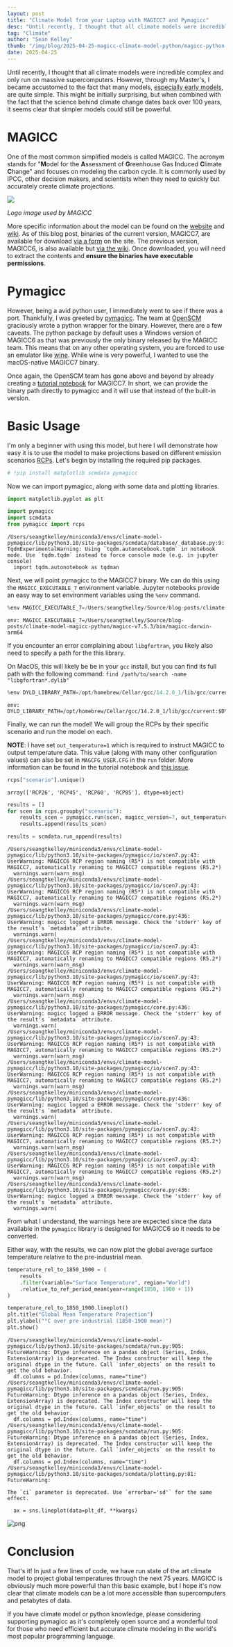 ```yaml
---
layout: post
title: "Climate Model from your Laptop with MAGICC7 and Pymagicc"
desc: "Until recently, I thought that all climate models were incredible complex and only run on massive supercomputers. However, through my Master's, I discovered many modern models can be run on everyday computer hardware."
tag: "Climate"
author: "Sean Kelley"
thumb: "/img/blog/2025-04-25-magicc-climate-model-python/magicc-python-post_14_1.png"
date: 2025-04-25
---
```


Until recently, I thought that all climate models were incredible complex and only run on massive supercomputers. However, through my Master's, I became accustomed to the fact that many models, [especially early models](https://github.com/seangtkelley/hansen-et-al-1981-climate-model), are quite simple. This might be initially surprising, but when combined with the fact that the science behind climate change dates back over 100 years, it seems clear that simpler models could still be powerful.

# MAGICC

One of the most common simplified models is called MAGICC. The acronym stands for "**M**odel for the **A**ssessment of **G**reenhouse Gas **I**nduced **C**limate **C**hange" and focuses on modeling the carbon cycle. It is commonly used by IPCC, other decision makers, and scientists when they need to quickly but accurately create climate projections.

![](/img/blog/2025-04-25-magicc-climate-model-python/_images_MAGICCLOGOv7_onlyearth2_400png.png)

*Logo image used by MAGICC*

More specific information about the model can be found on the [website](https://magicc.org/) and [wiki](http://wiki.magicc.org/index.php?title=Model_Description). As of this blog post, binaries of the current version, MAGICC7, are available for download [via a form](https://magicc.org/download/magicc7) on the site. The previous version, MAGICC6, is also available but [via the wiki](http://wiki.magicc.org/index.php?title=Download_MAGICC6). Once downloaded, you will need to extract the contents and **ensure the binaries have executable permissions**.

# Pymagicc

However, being a avid python user, I immediately went to see if there was a port. Thankfully, I was greeted by [pymagicc](https://github.com/openscm/pymagicc). The team at [OpenSCM](https://github.com/openscm) graciously wrote a python wrapper for the binary. However, there are a few caveats. The python package by default uses a Windows version of MAGICC6 as that was previously the only binary released by the MAGICC team. This means that on any other operating system, you are forced to use an emulator like [wine](https://www.winehq.org/). While wine is very powerful, I wanted to use the macOS-native MAGICC7 binary.

Once again, the OpenSCM team has gone above and beyond by already creating a [tutorial notebook](https://github.com/openscm/pymagicc/blob/master/notebooks/MAGICC7.ipynb) for MAGICC7. In short, we can provide the binary path directly to pymagicc and it will use that instead of the built-in version.

# Basic Usage

I'm only a beginner with using this model, but here I will demonstrate how easy it is to use the model to make projections based on different emission scenarios [RCPs](https://en.wikipedia.org/wiki/Representative_Concentration_Pathway). Let's begin by installing the required pip packages.


```python
# !pip install matplotlib scmdata pymagicc
```

Now we can import pymagicc, along with some data and plotting libraries.


```python
import matplotlib.pyplot as plt

import pymagicc
import scmdata
from pymagicc import rcps
```

    /Users/seangtkelley/miniconda3/envs/climate-model-pymagicc/lib/python3.10/site-packages/scmdata/database/_database.py:9: TqdmExperimentalWarning: Using `tqdm.autonotebook.tqdm` in notebook mode. Use `tqdm.tqdm` instead to force console mode (e.g. in jupyter console)
      import tqdm.autonotebook as tqdman


Next, we will point pymagicc to the MAGICC7 binary. We can do this using the `MAGICC_EXECUTABLE_7` environment variable. Jupyter notebooks provide an easy way to set environment variables using the `%env` command. 


```python
%env MAGICC_EXECUTABLE_7=/Users/seangtkelley/Source/blog-posts/climate-model-magicc-python/magicc-v7.5.3/bin/magicc-darwin-arm64
```

    env: MAGICC_EXECUTABLE_7=/Users/seangtkelley/Source/blog-posts/climate-model-magicc-python/magicc-v7.5.3/bin/magicc-darwin-arm64


If you encounter an error complaining about `libgfortran`, you likely also need to specify a path for the this library.

On MacOS, this will likely be be in your `gcc` install, but you can find its full path with the following command:
`find /path/to/search -name "libgfortran*.dylib"`


```python
%env DYLD_LIBRARY_PATH=/opt/homebrew/Cellar/gcc/14.2.0_1/lib/gcc/current:$DYLD_LIBRARY_PATH
```

    env: DYLD_LIBRARY_PATH=/opt/homebrew/Cellar/gcc/14.2.0_1/lib/gcc/current:$DYLD_LIBRARY_PATH


Finally, we can run the model! We will group the RCPs by their specific scenario and run the model on each.

**NOTE**: I have set `out_temperature=1` which is required to instruct MAGICC to output temperature data. This value (along with many other configuration values) can also be set in `MAGCFG_USER.CFG` in the `run` folder. More information can be found in the tutorial notebook and [this issue](https://github.com/openscm/pymagicc/issues/341).


```python
rcps["scenario"].unique()
```




    array(['RCP26', 'RCP45', 'RCP60', 'RCP85'], dtype=object)




```python
results = []
for scen in rcps.groupby("scenario"):
    results_scen = pymagicc.run(scen, magicc_version=7, out_temperature=1)
    results.append(results_scen)

results = scmdata.run_append(results)
```

    /Users/seangtkelley/miniconda3/envs/climate-model-pymagicc/lib/python3.10/site-packages/pymagicc/io/scen7.py:43: UserWarning: MAGICC6 RCP region naming (R5*) is not compatible with MAGICC7, automatically renaming to MAGICC7 compatible regions (R5.2*)
      warnings.warn(warn_msg)
    /Users/seangtkelley/miniconda3/envs/climate-model-pymagicc/lib/python3.10/site-packages/pymagicc/io/scen7.py:43: UserWarning: MAGICC6 RCP region naming (R5*) is not compatible with MAGICC7, automatically renaming to MAGICC7 compatible regions (R5.2*)
      warnings.warn(warn_msg)
    /Users/seangtkelley/miniconda3/envs/climate-model-pymagicc/lib/python3.10/site-packages/pymagicc/core.py:436: UserWarning: magicc logged a ERROR message. Check the 'stderr' key of the result's `metadata` attribute.
      warnings.warn(
    /Users/seangtkelley/miniconda3/envs/climate-model-pymagicc/lib/python3.10/site-packages/pymagicc/io/scen7.py:43: UserWarning: MAGICC6 RCP region naming (R5*) is not compatible with MAGICC7, automatically renaming to MAGICC7 compatible regions (R5.2*)
      warnings.warn(warn_msg)
    /Users/seangtkelley/miniconda3/envs/climate-model-pymagicc/lib/python3.10/site-packages/pymagicc/io/scen7.py:43: UserWarning: MAGICC6 RCP region naming (R5*) is not compatible with MAGICC7, automatically renaming to MAGICC7 compatible regions (R5.2*)
      warnings.warn(warn_msg)
    /Users/seangtkelley/miniconda3/envs/climate-model-pymagicc/lib/python3.10/site-packages/pymagicc/core.py:436: UserWarning: magicc logged a ERROR message. Check the 'stderr' key of the result's `metadata` attribute.
      warnings.warn(
    /Users/seangtkelley/miniconda3/envs/climate-model-pymagicc/lib/python3.10/site-packages/pymagicc/io/scen7.py:43: UserWarning: MAGICC6 RCP region naming (R5*) is not compatible with MAGICC7, automatically renaming to MAGICC7 compatible regions (R5.2*)
      warnings.warn(warn_msg)
    /Users/seangtkelley/miniconda3/envs/climate-model-pymagicc/lib/python3.10/site-packages/pymagicc/io/scen7.py:43: UserWarning: MAGICC6 RCP region naming (R5*) is not compatible with MAGICC7, automatically renaming to MAGICC7 compatible regions (R5.2*)
      warnings.warn(warn_msg)
    /Users/seangtkelley/miniconda3/envs/climate-model-pymagicc/lib/python3.10/site-packages/pymagicc/core.py:436: UserWarning: magicc logged a ERROR message. Check the 'stderr' key of the result's `metadata` attribute.
      warnings.warn(
    /Users/seangtkelley/miniconda3/envs/climate-model-pymagicc/lib/python3.10/site-packages/pymagicc/io/scen7.py:43: UserWarning: MAGICC6 RCP region naming (R5*) is not compatible with MAGICC7, automatically renaming to MAGICC7 compatible regions (R5.2*)
      warnings.warn(warn_msg)
    /Users/seangtkelley/miniconda3/envs/climate-model-pymagicc/lib/python3.10/site-packages/pymagicc/io/scen7.py:43: UserWarning: MAGICC6 RCP region naming (R5*) is not compatible with MAGICC7, automatically renaming to MAGICC7 compatible regions (R5.2*)
      warnings.warn(warn_msg)
    /Users/seangtkelley/miniconda3/envs/climate-model-pymagicc/lib/python3.10/site-packages/pymagicc/core.py:436: UserWarning: magicc logged a ERROR message. Check the 'stderr' key of the result's `metadata` attribute.
      warnings.warn(


From what I understand, the warnings here are expected since the data available in the `pymagicc` library is designed for MAGICC6 so it needs to be converted.

Either way, with the results, we can now plot the global average surface temperature relative to the pre-industrial mean.


```python
temperature_rel_to_1850_1900 = (
    results
    .filter(variable="Surface Temperature", region="World")
    .relative_to_ref_period_mean(year=range(1850, 1900 + 1))
)

temperature_rel_to_1850_1900.lineplot()
plt.title("Global Mean Temperature Projection")
plt.ylabel("°C over pre-industrial (1850-1900 mean)")
plt.show()
```

    /Users/seangtkelley/miniconda3/envs/climate-model-pymagicc/lib/python3.10/site-packages/scmdata/run.py:905: FutureWarning: Dtype inference on a pandas object (Series, Index, ExtensionArray) is deprecated. The Index constructor will keep the original dtype in the future. Call `infer_objects` on the result to get the old behavior.
      df.columns = pd.Index(columns, name="time")
    /Users/seangtkelley/miniconda3/envs/climate-model-pymagicc/lib/python3.10/site-packages/scmdata/run.py:905: FutureWarning: Dtype inference on a pandas object (Series, Index, ExtensionArray) is deprecated. The Index constructor will keep the original dtype in the future. Call `infer_objects` on the result to get the old behavior.
      df.columns = pd.Index(columns, name="time")
    /Users/seangtkelley/miniconda3/envs/climate-model-pymagicc/lib/python3.10/site-packages/scmdata/run.py:905: FutureWarning: Dtype inference on a pandas object (Series, Index, ExtensionArray) is deprecated. The Index constructor will keep the original dtype in the future. Call `infer_objects` on the result to get the old behavior.
      df.columns = pd.Index(columns, name="time")
    /Users/seangtkelley/miniconda3/envs/climate-model-pymagicc/lib/python3.10/site-packages/scmdata/plotting.py:81: FutureWarning: 
    
    The `ci` parameter is deprecated. Use `errorbar='sd'` for the same effect.
    
      ax = sns.lineplot(data=plt_df, **kwargs)



    
![png](/img/blog/2025-04-25-magicc-climate-model-python/magicc-python-post_14_1.png)
    


# Conclusion
That's it! In just a few lines of code, we have run state of the art climate model to project global temperatures through the next 75 years. MAGICC is obviously much more powerful than this basic example, but I hope it's now clear that climate models can be a lot more accessible than supercomputers and petabytes of data.

If you have climate model or python knowledge, please considering supporting pymagicc as it's completely open source and a wonderful tool for those who need efficient but accurate climate modeling in the world's most popular programming language.
